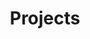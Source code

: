 ---
layout: single
title: "Projects"
permalink: /projects/
author_profile: false
related: false
toc: true
toc_label: "List"
toc_icon: "cogs"
toc_sticky: true
articlecolour: "#00001a"
---